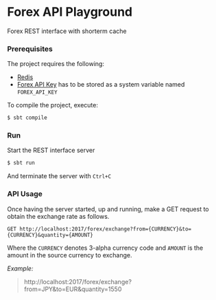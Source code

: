 # Forex API Playground

Forex REST interface with shorterm cache


### Prerequisites

The project requires the following:

- [Redis](https://redis.io/)
- [Forex API Key](https://1forge.com/forex-data-api/api-documentation) has to be stored as a system variable named `FOREX_API_KEY`

To compile the project, execute:

```bash
$ sbt compile
```

### Run

Start the REST interface server

```bash
$ sbt run
```

And terminate the server with `Ctrl+C`


### API Usage

Once having the server started, up and running, 
make a GET request to obtain the exchange rate as follows.

```
GET http://localhost:2017/forex/exchange?from={CURRENCY}&to={CURRENCY}&quantity={AMOUNT}
```

Where the `CURRENCY` denotes 3-alpha currency code
and `AMOUNT` is the amount in the source currency to exchange.


*Example:*

> http://localhost:2017/forex/exchange?from=JPY&to=EUR&quantity=1550


